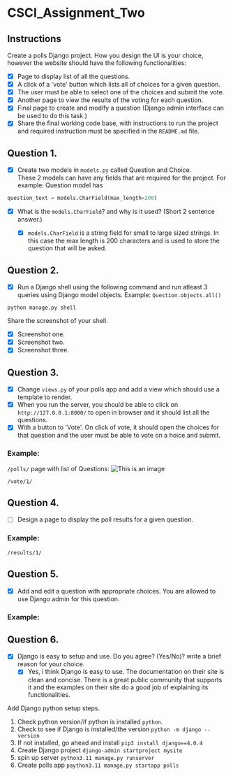 # CSCI_Assignment_Two

## Instructions

Create a polls Django project. How you design the UI is your choice, however the website should have the following functionalities:

- [x] Page to display list of all the questions.
- [x] A click of a 'vote' button which lists all of choices for a given question.
- [x] The user must be able to select one of the choices and submit the vote.
- [x] Another page to view the results of the voting for each question.
- [x] Final page to create and modify a question (Django admin interface can be used to do this task.)
- [x] Share the final working code base, with instructions to run the project and required instruction must be specified in the `README.md` file.

## Question 1.
- [x] Create two models in `models.py` called Question and Choice.  
These 2 models can have any fields that are required for the project. For example: Question model has 

```python
question_text = models.CharField(max_length=200)
```

- [x] What is the `models.CharField`? and why is it used? (Short 2 sentence answer.)
    - [x] `models.CharField` is a string field for small to large sized strings. In this case the max length is 200 characters and is used to store the question that will be asked.


## Question 2.
- [x] Run a Django shell using the following command and run atleast 3 queries using Django model objects. Example: `Question.objects.all()`

```
python manage.py shell
```
Share the screenshot of your shell.
- [x] Screenshot one.
- [x] Screenshot two.
- [x] Screenshot three.

## Question 3.
- [x] Change `views.py` of your polls app and add a view which should use a template to render.  
- [x] When you run the server, you should be able to click on `http://127.0.0.1:8000/` to open in browser and it should list all the questions.
- [x] With a button to 'Vote'. On click of vote, it should open the choices for that question and the user must be able to vote on a hoice and submit.

### Example:
`/polls/` page with list of Questions:
![This is an image](assets/images/img1.png)

`/vote/1/`
<!-- ![This is an image](/assets/images/img.png) -->

## Question 4.
- [ ] Design a page to display the poll results for a given question.
### Example:
`/results/1/`
<!-- ![This is an image](/assets/images/img.png) -->

## Question 5.
- [x] Add and edit a question with appropriate choices. You are allowed to use Django admin for this question.
### Example:

## Question 6.
- [x] Django is easy to setup and use. Do you agree? (Yes/No)? write a brief reason for your choice.
    - [x] Yes, i think Django is easy to use. The documentation on their site is clean and concise. There is a great public community that supports it and the examples on their site do a good job of explaining its functionalities.

Add Django python setup steps.

1. Check python version/if python is installed `python`.
2. Check to see if Django is installed/the version `python -m django --version`
3. If not installed, go ahead and install `pip3 install django==4.0.4`
4. Create Django project `django-admin startproject mysite`
5. spin up server `python3.11 manage.py runserver`
6. Create polls app `paython3.11 manage.py startapp polls`
